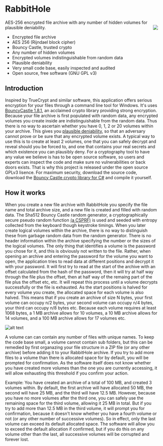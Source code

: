 # RabbitHole
<p>AES-256 encrypted file archive with any number of hidden volumes for plausible deniability.<img        src="https://github.com/eflite/RabbitHole/blob/master/rabbitHoleLogo3.png" align="right"/>
</p>

* Encrypted file archive
* AES 256 (Rijndael block cipher)
* Bouncy Castle, trusted crypto
* Any number of hidden volumes
* Encrypted volumes indistinguishable from random data
* Plausible deniability 
* Very small code base, easily inspected and audited
* Open source, free software (GNU GPL v3)

## Introduction
Inspired by TrueCrypt and similar software, this application offers serious encryption for your files through a command line tool for Windows. It's uses [BouncyCastle 1.8.1](https://en.wikipedia.org/wiki/Bouncy_Castle_(cryptography)), an acclaimed crypto library providing strong encryption. Because your file archive is first populated with random data, any encrypted volumes you create inside are indistinguishable from the random data. Thus there is no way to ascertain whether you have 0, 1, 2 or 20 volumes within your archive. This gives you [plausible deniability](https://en.wikipedia.org/wiki/Plausible_deniability#Use_in_cryptography), so that an adversary cannot prove or be sure that any encrypted volume exists. A typical way to use this is to create at least 2 volumes, one that you can safely decrypt and reveal should you be forced to, and one that contains your real secrets and which existence you can plausibly deny. For a cryptography tool to have any value we believe is has to be open source software, so users and experts can inspect the code and make sure no vulnerabilities or back doors exists. That is why this project is released under the open source GPLv3 lisence. For maximum security, download the source code, download the [Bouncy Castle crypto library for C#](https://www.nuget.org/packages/BouncyCastle.Crypto.dll/) and compile it yourself.   

## How it works
When you create a new file archive with RabbitHole you specify the file name and total archive size, and a new file is created and filled with random data. The Sha512 Bouncy Castle random generator, a cryptographically secure pseudo random function [(a CSPRF)](https://en.wikipedia.org/wiki/Cryptographically_secure_pseudorandom_number_generator) is used and seeded with entropy collected from the keyboard though keystroke timings. When you later create logical volumes within the archive, there is no way to distinguish these from garbage random data from the random generator. There is no header information within the archive specifying the number or the sizes of the logical volumes. The only thing that identifies a volume is the password you chose for it, and this is obviously not written to the file. Rather, when opening an archive and entering the password for the volume you want to open, the application tries to read data at different positions and decrypt it with your password. It will first try to read at the start of the archive with an offset calculated from the hash of the password, then it will try at half way through the file plus the offset, then at half way of the remaing part of the file plus the offset etc, etc. It will repeat this process until a volume decrypts successfully or the file is exhausted. 
As the start positions is halved for every volume you create, the allocated space for each volume is also halved. This means that if you create an archive of size N bytes, your first volume can occupy n/2 bytes, your second volume can occupy n/4 bytes, your third can occupy n/8 bytes etc. Because each volume requires at least 1068 bytes, a 1 MB archive allows for 10 volumes, a 10 MB archive allows for 14 volumes, and a 100 MB archive allows for 17 volumes etc.

![alt text](https://github.com/eflite/RabbitHole/blob/master/rabbitHoleDiagram1.png)

A volume can can contain any number of files with unique names. To keep the code base small, a volume cannot contain sub folders, but this can be remedied by first organazing your file structure in a ZIP file (or any other archive) before adding it to your RabbitHole archive. If you try to add more files to a volume than there is allocated space for by default, you will be prompted for confirmation. As the software itself does not know whether you have created more volumes than the one you are currently accessing, it will allow exhausting this threshold if you confirm your action. 

Example: You have created an archive of a total of 100 MB, and created 3 volumes within. By default, the first archive will have allocated 50 MB, the second will have 25 MB, and the third will have 12.5 MB. However, because you have no more volumes after the third one, you can safely use the remaining space for the third volume, allowing it 25 MB in total. But if you try to add more than 12.5 MB in the third volume, it will prompt you for confirmation, because it doesn't know whether you have a fourth volume or not (or any other number of successive volumes). So in effect, only the last volume can exceed its default allocated space. The software will allow you to exceed the default allocation if confirmed, but if you do this on any volume other than the last, all successive volumes will be corrupted and forever lost. 
